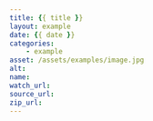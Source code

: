 ```yaml
---
title: {{ title }}
layout: example
date: {{ date }}
categories:
    - example
asset: /assets/examples/image.jpg
alt:
name:
watch_url:
source_url:
zip_url:
---
```

